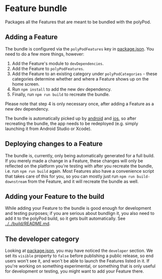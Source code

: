 # Feature bundle

Packages all the Features that are meant to be bundled with the polyPod.

## Adding a Feature

The bundle is configured via the `polyPodFeatures` key in
[package.json](package.json). You need to do a few more things, however:

1. Add the Feature's module to `devDependencies`.
2. Add the Feature to `polyPodFeatures`.
3. Add the Feature to an existing category under `polyPodCategories` - these
   categories determine whether and where a Feature shows up on the home screen.
4. Run `npm install` to add the new dev dependency.
5. Finally, run `npm run build` to recreate the bundle.

Please note that step 4 is only necessary once, after adding a Feature as a new
dev dependency.

The bundle is automatically picked up by [android](../../platform/android) and
[ios](../../platform/ios), so after recreating the bundle, the app needs to be
redeployed (e.g. simply launching it from Android Studio or Xcode).

## Deploying changes to a Feature

The bundle is, currently, only being automatically generated for a full
build. If you merely made a change in a Feature, these changes will only be
reflected on the platform you're testing with after you recreate the bundle,
i.e. run `npm run build` again. Most Features also have a convenience script
that takes care of this for you, so you can mostly just run `npm run
build-downstream` from the Feature, and it will recreate the bundle as well.

## Adding your Feature to the build

While adding your Feature to the bundle is good enough for development and
testing purposes; if you are serious about bundlign it, you also need to add it
to the polyPod build, so it gets built automatically. See
[../../build/README.md](../../build/README.md).

## The developer category

Looking at [package.json](package.json), you may have noticed the `developer`
section. We set its `visible` property to `false` before publishing a public
release, so end users won't see it, and won't be able to launch the Features
listed in it. If you're working on something experimental, or something that is
only useful for development or testing, you might want to add your Feature
there.
